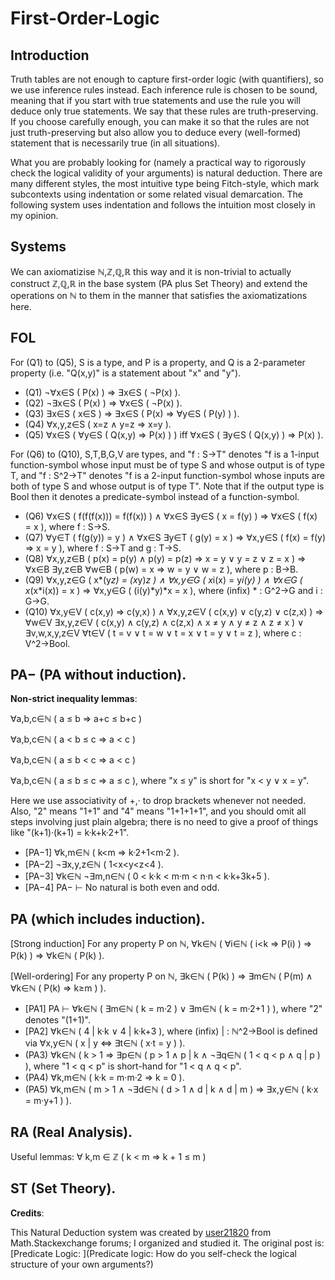 # First-Order-Logic

## Introduction

Truth tables are not enough to capture first-order logic (with quantifiers), so we use inference rules instead. Each inference rule is chosen to be sound, meaning that if you start with true statements and use the rule you will deduce only true statements. We say that these rules are truth-preserving. If you choose carefully enough, you can make it so that the rules are not just truth-preserving but also allow you to deduce every (well-formed) statement that is necessarily true (in all situations).

What you are probably looking for (namely a practical way to rigorously check the logical validity of your arguments) is natural deduction. There are many different styles, the most intuitive type being Fitch-style, which mark subcontexts using indentation or some related visual demarcation. The following system uses indentation and follows the intuition most closely in my opinion. 

## Systems

We can axiomatizise ℕ,ℤ,ℚ,ℝ this way and it is non-trivial to actually construct ℤ,ℚ,ℝ in the base system (PA plus Set Theory) and extend the operations on ℕ to them in the manner that satisfies the axiomatizations here.

## FOL

For (Q1) to (Q5), S is a type, and P is a property, and Q is a 2-parameter property (i.e. "Q(x,y)" is a statement about "x" and "y").
- (Q1) ¬∀x∈S ( P(x) ) ⇒ ∃x∈S ( ¬P(x) ). 
- (Q2) ¬∃x∈S ( P(x) ) ⇒ ∀x∈S ( ¬P(x) ). 
- (Q3) ∃x∈S ( x∈S ) ⇒ ∃x∈S ( P(x) ⇒ ∀y∈S ( P(y) ) ). 
- (Q4) ∀x,y,z∈S ( x=z ∧ y=z ⇒ x=y ). 
- (Q5) ∀x∈S ( ∀y∈S ( Q(x,y) ⇒ P(x) ) ) iff ∀x∈S ( ∃y∈S ( Q(x,y) ) ⇒ P(x) ).

For (Q6) to (Q10), S,T,B,G,V are types, and "f : S→T" denotes "f is a 1-input function-symbol whose input must be of type S and whose output is of type T, and "f : S^2→T" denotes "f is a 2-input function-symbol whose inputs are both of type S and whose output is of type T". Note that if the output type is Bool then it denotes a predicate-symbol instead of a function-symbol.
- (Q6) ∀x∈S ( f(f(f(x))) = f(f(x)) ) ∧ ∀x∈S ∃y∈S ( x = f(y) ) ⇒ ∀x∈S ( f(x) = x ), where f : S→S. 
- (Q7) ∀y∈T ( f(g(y)) = y ) ∧ ∀x∈S ∃y∈T ( g(y) = x ) ⇒ ∀x,y∈S ( f(x) = f(y) ⇒ x = y ), where f : S→T and g : T→S. 
- (Q8) ∀x,y,z∈B ( p(x) = p(y) ∧ p(y) = p(z) ⇒ x = y ∨ y = z ∨ z = x ) ⇒ ∀x∈B ∃y,z∈B ∀w∈B ( p(w) = x ⇒ w = y ∨ w = z ), where p : B→B.
- (Q9) ∀x,y,z∈G ( x*(y*z) = (x*y)*z ) ∧ ∀x,y∈G ( x*i(x) = y*i(y) ) ∧ ∀x∈G ( x*(x*i(x)) = x ) ⇒ ∀x,y∈G ( (i(y)*y)*x = x ), where (infix) * : G^2→G and i : G→G. 
- (Q10) ∀x,y∈V ( c(x,y) ⇒ c(y,x) ) ∧ ∀x,y,z∈V ( c(x,y) ∨ c(y,z) ∨ c(z,x) ) ⇒ ∀w∈V ∃x,y,z∈V ( c(x,y) ∧ c(y,z) ∧ c(z,x) ∧ x ≠ y ∧ y ≠ z ∧ z ≠ x ) ∨ ∃v,w,x,y,z∈V ∀t∈V ( t = v ∨ t = w ∨ t = x ∨ t = y ∨ t = z ), where c : V^2→Bool.

## PA− (PA without induction). 

**Non-strict inequality lemmas**:

∀a,b,c∈ℕ ( a ≤ b ⇒ a+c ≤ b+c )

∀a,b,c∈ℕ ( a < b ≤ c ⇒ a < c ) 

∀a,b,c∈ℕ ( a ≤ b < c ⇒ a < c ) 

∀a,b,c∈ℕ ( a ≤ b ≤ c ⇒ a ≤ c ), where "x ≤ y" is short for "x < y ∨ x = y".

Here we use associativity of +,· to drop brackets whenever not needed. Also, "2" means "1+1" and "4" means "1+1+1+1", and you should omit all steps involving just plain algebra; there is no need to give a proof of things like "(k+1)·(k+1) = k·k+k·2+1".

- [PA−1] ∀k,m∈ℕ ( k<m ⇒ k·2+1<m·2 ). 
- [PA−2] ¬∃x,y,z∈ℕ ( 1<x<y<z<4 ). 
- [PA−3] ∀k∈ℕ ¬∃m,n∈ℕ ( 0 < k·k < m·m < n·n < k·k+3k+5 ). 
- [PA−4] PA− ⊢ No natural is both even and odd.

## PA (which includes induction).

[Strong induction] For any property P on ℕ, ∀k∈ℕ ( ∀i∈ℕ ( i<k ⇒ P(i) ) ⇒ P(k) ) ⇒ ∀k∈ℕ ( P(k) ).

[Well-ordering] For any property P on ℕ, ∃k∈ℕ ( P(k) ) ⇒ ∃m∈ℕ ( P(m) ∧ ∀k∈ℕ ( P(k) ⇒ k≥m ) ).

- [PA1] PA ⊢ ∀k∈ℕ ( ∃m∈ℕ ( k = m·2 ) ∨ ∃m∈ℕ ( k = m·2+1 ) ), where "2" denotes "(1+1)". 
- [PA2] ∀k∈ℕ ( 4 | k·k ∨ 4 | k·k+3 ), where (infix) | : ℕ^2→Bool is defined via ∀x,y∈ℕ ( x | y ⇔ ∃t∈ℕ ( x·t = y ) ). 
- (PA3) ∀k∈ℕ ( k > 1 ⇒ ∃p∈ℕ ( p > 1 ∧ p | k ∧ ¬∃q∈ℕ ( 1 < q < p ∧ q | p ) ), where "1 < q < p" is short-hand for "1 < q ∧ q < p". 
- (PA4) ∀k,m∈ℕ ( k·k = m·m·2 ⇒ k = 0 ). 
- (PA5) ∀k,m∈ℕ ( m > 1 ∧ ¬∃d∈ℕ ( d > 1 ∧ d | k ∧ d | m ) ⇒ ∃x,y∈ℕ ( k·x = m·y+1 ) ).

## RA (Real Analysis).

Useful lemmas:
∀ k,m ∈ ℤ ( k < m ⇒ k + 1 ≤ m )

## ST (Set Theory).

**Credits**:

This Natural Deduction system was created by [user21820](https://math.stackexchange.com/users/21820/user21820) from Math.Stackexchange forums; I organized and studied it. The original post is: [Predicate Logic: ](Predicate logic: How do you self-check the logical structure of your own arguments?)
